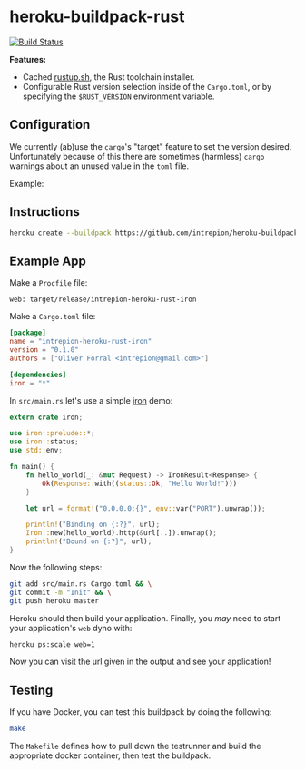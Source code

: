 # heroku-buildpack-rust

[![Build Status](https://travis-ci.org/intrepion/heroku-buildpack-rust.svg?branch=master)](https://travis-ci.org/intrepion/heroku-buildpack-rust)

**Features:**

* Cached [rustup.sh](https://rustup.rs), the Rust toolchain installer.
* Configurable Rust version selection inside of the `Cargo.toml`, or by specifying the `$RUST_VERSION` environment variable.

## Configuration

We currently (ab)use the `cargo`'s "target" feature to set the version desired.
Unfortunately because of this there are sometimes (harmless) `cargo` warnings
about an unused value in the `toml` file.

Example:

## Instructions

```bash
heroku create --buildpack https://github.com/intrepion/heroku-buildpack-rust
```

## Example App

Make a `Procfile` file:

```
web: target/release/intrepion-heroku-rust-iron
```

Make a `Cargo.toml` file:

```toml
[package]
name = "intrepion-heroku-rust-iron"
version = "0.1.0"
authors = ["Oliver Forral <intrepion@gmail.com>"]

[dependencies]
iron = "*"

```

In `src/main.rs` let's use a simple [iron](http://ironframework.io/) demo:

```rust
extern crate iron;

use iron::prelude::*;
use iron::status;
use std::env;

fn main() {
    fn hello_world(_: &mut Request) -> IronResult<Response> {
        Ok(Response::with((status::Ok, "Hello World!")))
    }

    let url = format!("0.0.0.0:{}", env::var("PORT").unwrap());

    println!("Binding on {:?}", url);
    Iron::new(hello_world).http(&url[..]).unwrap();
    println!("Bound on {:?}", url);
}
```

Now the following steps:

```bash
git add src/main.rs Cargo.toml && \
git commit -m "Init" && \
git push heroku master
```

Heroku should then build your application. Finally, you *may* need to start your
application's `web` dyno with:

```bash
heroku ps:scale web=1
```

Now you can visit the url given in the output
and see your application!

## Testing

If you have Docker, you can test this buildpack by doing the following:

```bash
make
```

The `Makefile` defines how to pull down the testrunner and build the appropriate
docker container, then test the buildpack.

